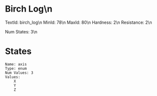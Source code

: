 # Birch Log\n
TextId: birch_log\n
MinId: 78\n
MaxId: 80\n
Hardness: 2\n
Resistance: 2\n

Num States: 3\n
# States
```
Name: axis
Type: enum
Num Values: 3
Values:
    X
    Y
    Z
```